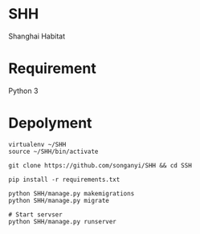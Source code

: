 # SHH
Shanghai Habitat

# Requirement
Python 3

# Depolyment
```
virtualenv ~/SHH
source ~/SHH/bin/activate

git clone https://github.com/songanyi/SHH && cd SSH

pip install -r requirements.txt

python SHH/manage.py makemigrations
python SHH/manage.py migrate

# Start servser
python SHH/manage.py runserver
```